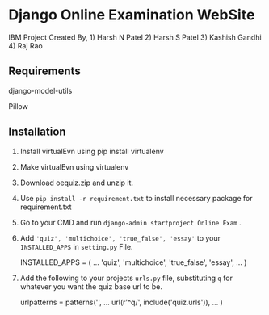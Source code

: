 Django Online Examination WebSite
===============

IBM Project Created By,
						1) Harsh N Patel
						2) Harsh S Patel
						3) Kashish Gandhi
						4) Raj Rao

Requirements
------------
django-model-utils

Pillow


Installation
------------
1) Install virtualEvn using pip install virtualenv
2) Make virtualEvn using virtualenv <name>
3) Download oequiz.zip and unzip it.
4) Use `pip install -r requirement.txt` to install necessary package for requirement.txt
5) Go to your CMD and run `django-admin startproject Online Exam` .
6) Add `'quiz', 'multichoice', 'true_false', 'essay'` to your `INSTALLED_APPS`  in `setting.py` File.

    INSTALLED_APPS = (
        ...
        'quiz',
        'multichoice',
        'true_false',
		'essay',
        ...
    )

7) Add the following to your projects `urls.py` file, substituting `q` for whatever you want the quiz base url to be.

    urlpatterns = patterns('',
        ...
        url(r'^q/', include('quiz.urls')),
    	...
    )



